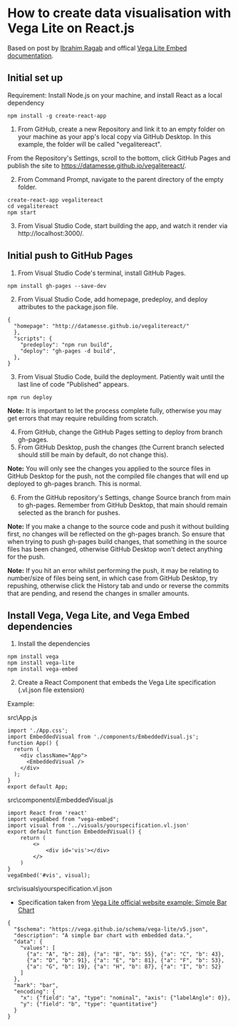 # How to create data visualisation with Vega Lite on React.js
Based on post by [Ibrahim Ragab](https://dev.to/yuribenjamin/how-to-deploy-react-app-in-github-pages-2a1f) and offical [Vega Lite Embed documentation](https://vega.github.io/vega-lite/usage/embed.html).

## Initial set up
Requirement: Install Node.js on your machine, and install React as a local dependency
```
npm install -g create-react-app
```

1. From GitHub, create a new Repository and link it to an empty folder on your machine as your app's local copy via GitHub Desktop. In this example, the folder will be called "vegalitereact".

From the Repository's Settings, scroll to the bottom, click GitHub Pages and publish the site to https://datamesse.github.io/vegalitereact/.

2. From Command Prompt, navigate to the parent directory of the empty folder.
```
create-react-app vegalitereact
cd vegalitereact
npm start
```

3. From Visual Studio Code, start building the app, and watch it render via http://localhost:3000/.

## Initial push to GitHub Pages

1. From Visual Studio Code's terminal, install GitHub Pages.
```
npm install gh-pages --save-dev
```

2. From Visual Studio Code, add homepage, predeploy, and deploy attributes to the package.json file.
```
{
  "homepage": "http://datamesse.github.io/vegalitereact/"
  },
  "scripts": {
    "predeploy": "npm run build",
    "deploy": "gh-pages -d build",
  },
}
```

3. From Visual Studio Code, build the deployment. Patiently wait until the last line of code "Published" appears.
```
npm run deploy
```

**Note:** It is important to let the process complete fully, otherwise you may get errors that may require rebuilding from scratch.

4. From GitHub, change the GitHub Pages setting to deploy from branch gh-pages.
5. From GitHub Desktop, push the changes (the Current branch selected should still be main by default, do not change this).

**Note:** You will only see the changes you applied to the source files in GitHub Desktop for the push, not the compiled file changes that will end up deployed to gh-pages branch. This is normal.

6. From the GitHub repository's Settings, change Source branch from main to gh-pages. Remember from GitHub Desktop, that main should remain selected as the branch for pushes.

**Note:** If you make a change to the source code and push it without building first, no changes will be reflected on the gh-pages branch. So ensure that when trying to push gh-pages build changes, that something in the source files has been changed, otherwise GitHub Desktop won't detect anything for the push.

**Note:** If you hit an error whilst performing the push, it may be relating to number/size of files being sent, in which case from GitHub Desktop, try repushing, otherwise click the History tab and undo or reverse the commits that are pending, and resend the changes in smaller amounts.

## Install Vega, Vega Lite, and Vega Embed dependencies

1. Install the dependencies
```
npm install vega
npm install vega-lite
npm install vega-embed
```

2. Create a React Component that embeds the Vega Lite specification (.vl.json file extension)

Example:

src\App.js
```
import './App.css';
import EmbeddedVisual from './components/EmbeddedVisual.js';
function App() {
  return (
    <div className="App">     
      <EmbeddedVisual />
    </div>
  );
}
export default App;
```

src\components\EmbeddedVisual.js
```
import React from 'react'
import vegaEmbed from "vega-embed";
import visual from '../visuals/yourspecification.vl.json'
export default function EmbeddedVisual() {
    return (
        <>
            <div id='vis'></div>
        </>
    )
}
vegaEmbed('#vis', visual);
```

src\visuals\yourspecification.vl.json
* Specification taken from [Vega Lite official website example: Simple Bar Chart](https://vega.github.io/vega-lite/examples/bar.html)
```
{
  "$schema": "https://vega.github.io/schema/vega-lite/v5.json",
  "description": "A simple bar chart with embedded data.",
  "data": {
    "values": [
      {"a": "A", "b": 28}, {"a": "B", "b": 55}, {"a": "C", "b": 43},
      {"a": "D", "b": 91}, {"a": "E", "b": 81}, {"a": "F", "b": 53},
      {"a": "G", "b": 19}, {"a": "H", "b": 87}, {"a": "I", "b": 52}
    ]
  },
  "mark": "bar",
  "encoding": {
    "x": {"field": "a", "type": "nominal", "axis": {"labelAngle": 0}},
    "y": {"field": "b", "type": "quantitative"}
  }
}
```